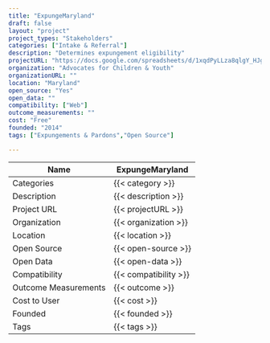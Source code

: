 ```yaml
---
title: "ExpungeMaryland"
draft: false
layout: "project"
project_types: "Stakeholders"
categories: ["Intake & Referral"]
description: "Determines expungement eligibility"
projectURL: "https://docs.google.com/spreadsheets/d/1xqdPyLLza8qlgY_HJg_yTwEuvQi5iJ-1NIxzNJw8fQw/expungemaryland.org"
organization: "Advocates for Children & Youth"
organizationURL: ""
location: "Maryland"
open_source: "Yes"
open_data: ""
compatibility: ["Web"]
outcome_measurements: ""
cost: "Free"
founded: "2014"
tags: ["Expungements & Pardons","Open Source"]

---
```



Name                    |  ExpungeMaryland    
------------------------|----
Categories              | {{< category >}} 
Description             | {{< description >}} 
Project URL             | {{< projectURL >}} 
Organization            | {{< organization >}} 
Location                | {{< location >}} 
Open Source             | {{< open-source >}} 
Open Data               | {{< open-data >}} 
Compatibility           | {{< compatibility >}} 
Outcome Measurements    | {{< outcome >}} 
Cost to User            | {{< cost >}} 
Founded                 | {{< founded >}} 
Tags                    | {{< tags >}} 


